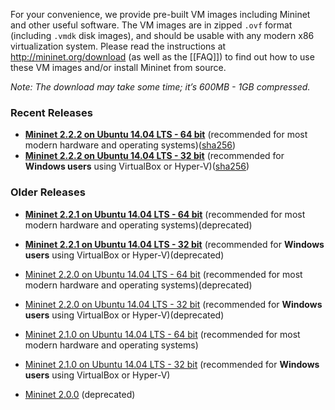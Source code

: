 For your convenience, we provide pre-built VM images including Mininet and other useful software. The VM images are in zipped `.ovf` format (including `.vmdk` disk images), and should be usable with any modern x86 virtualization system. Please read the instructions at http://mininet.org/download (as well as the [[FAQ]]) to find out how to use these VM images and/or install Mininet from source. 

_Note: The download may take some time; it’s 600MB - 1GB compressed._

### Recent Releases
 * **[Mininet 2.2.2 on Ubuntu 14.04 LTS - 64 bit](https://github.com/mininet/mininet/releases/download/2.2.2/mininet-2.2.2-170321-ubuntu-14.04.4-server-amd64.zip)** (recommended for most modern hardware and operating systems)([sha256](https://github.com/mininet/mininet/releases/download/2.2.2/mininet-2.2.2-170321-ubuntu-14.04.4-server-amd64.sha256))
 * **[Mininet 2.2.2 on Ubuntu 14.04 LTS - 32 bit](https://github.com/mininet/mininet/releases/download/2.2.2/mininet-2.2.2-170321-ubuntu-14.04.4-server-i386.zip)** (recommended for **Windows users** using VirtualBox or Hyper-V)([sha256](https://github.com/mininet/mininet/releases/download/2.2.2/mininet-2.2.2-170321-ubuntu-14.04.4-server-i386.sha256))

### Older Releases

 * **[Mininet 2.2.1 on Ubuntu 14.04 LTS - 64 bit](http://onlab.vicci.org/mininet-vm/mininet-2.2.1-150420-ubuntu-14.04-server-amd64.zip)** (recommended for most modern hardware and operating systems)(deprecated)
 * **[Mininet 2.2.1 on Ubuntu 14.04 LTS - 32 bit](http://onlab.vicci.org/mininet-vm/mininet-2.2.1-150420-ubuntu-14.04-server-i386.zip)** (recommended for **Windows users** using VirtualBox or Hyper-V)(deprecated)

 * [Mininet 2.2.0 on Ubuntu 14.04 LTS - 64 bit](http://onlab.vicci.org/mininet-vm/mininet-2.2.0-150106-ubuntu-14.04-server-amd64.zip) (recommended for most modern hardware and operating systems)(deprecated)
 * [Mininet 2.2.0 on Ubuntu 14.04 LTS - 32 bit](http://onlab.vicci.org/mininet-vm/mininet-2.2.0-150106-ubuntu-14.04-server-i386.zip) (recommended for **Windows users** using VirtualBox or Hyper-V)(deprecated)

 * [Mininet 2.1.0 on Ubuntu 14.04 LTS - 64 bit](http://onlab.vicci.org/mininet-vm/mininet-2.1.0p2-140718-ubuntu-14.04-server-amd64-ovf.zip) (recommended for most modern hardware and operating systems)
 * [Mininet 2.1.0 on Ubuntu 14.04 LTS - 32 bit](http://onlab.vicci.org/mininet-vm/mininet-2.1.0p2-140718-ubuntu-14.04-server-i386-ovf.zip) (recommended for **Windows users** using VirtualBox or Hyper-V)

 * [Mininet 2.0.0](https://github.com/mininet/mininet/downloads/) (deprecated)
